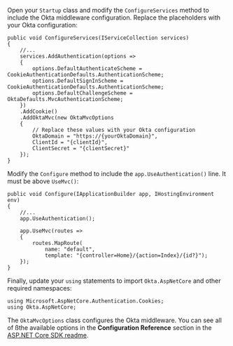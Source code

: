 Open your `Startup` class and modify the `ConfigureServices` method to include the Okta middleware configuration. Replace the placeholders with your Okta configuration:

```
public void ConfigureServices(IServiceCollection services)
{
    //...
    services.AddAuthentication(options =>
    {
        options.DefaultAuthenticateScheme = CookieAuthenticationDefaults.AuthenticationScheme;
        options.DefaultSignInScheme = CookieAuthenticationDefaults.AuthenticationScheme;
        options.DefaultChallengeScheme = OktaDefaults.MvcAuthenticationScheme;
    })
    .AddCookie()
    .AddOktaMvc(new OktaMvcOptions
    {
        // Replace these values with your Okta configuration
        OktaDomain = "https://{yourOktaDomain}",
        ClientId = "{clientId}",
        ClientSecret = "{clientSecret}"
    });
}
```

Modify the `Configure` method to include the `app.UseAuthentication()` line. It must be above `UseMvc()`:

```
public void Configure(IApplicationBuilder app, IHostingEnvironment env)
{
    //...
    app.UseAuthentication();

    app.UseMvc(routes =>
    {
        routes.MapRoute(
            name: "default",
            template: "{controller=Home}/{action=Index}/{id?}");
    });
}
```

Finally, update your `using` statements to import `Okta.AspNetCore` and other required namespaces:

```
using Microsoft.AspNetCore.Authentication.Cookies;
using Okta.AspNetCore;
```

The `OktaMvcOptions` class configures the Okta middleware. You can see all of ßthe available options in the **Configuration Reference** section in the [ASP.NET Core SDK readme](https://github.com/okta/okta-aspnet/blob/master/docs/aspnetcore-mvc.md#configuration-reference).

